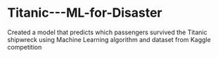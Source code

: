 # Titanic---ML-for-Disaster
Created a model that predicts which passengers survived the Titanic shipwreck using Machine Learning algorithm and dataset from Kaggle competition
